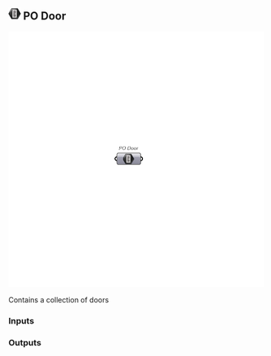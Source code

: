 ## ![PO Door](../../images/icons/PO_Door.png) PO Door

![PO Door](../../images/components/PO_Door.png)

Contains a collection of doors

### Inputs

### Outputs
